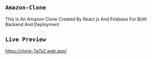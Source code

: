 ## `Amazon-Clone`
This Is An Amazon Clone Created By React js And Firebase For Both Backend And Deployment

## `Live Preview`
https://clone-7a7a2.web.app/
